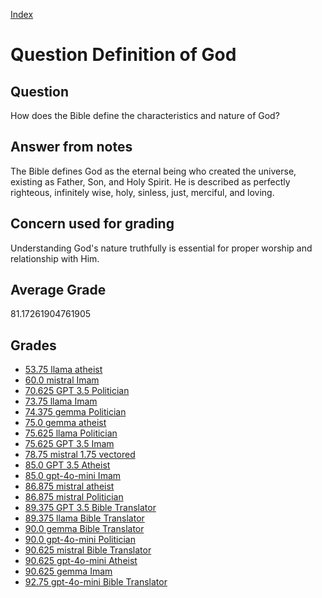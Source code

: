 
[Index](../../index.md)
# Question Definition of God
## Question
How does the Bible define the characteristics and nature of God?

## Answer from notes
The Bible defines God as the eternal being who created the universe, existing as Father, Son, and Holy Spirit. He is described as perfectly righteous, infinitely wise, holy, sinless, just, merciful, and loving.

## Concern used for grading
Understanding God's nature truthfully is essential for proper worship and relationship with Him.

## Average Grade
81.17261904761905

## Grades
 * [53.75 llama atheist](../answers/llama_atheist/Definition_of_God.md)
 * [60.0 mistral Imam](../answers/mistral_Imam/Definition_of_God.md)
 * [70.625 GPT 3.5 Politician](../answers/GPT_3.5_Politician/Definition_of_God.md)
 * [73.75 llama Imam](../answers/llama_Imam/Definition_of_God.md)
 * [74.375 gemma Politician](../answers/gemma_Politician/Definition_of_God.md)
 * [75.0 gemma atheist](../answers/gemma_atheist/Definition_of_God.md)
 * [75.625 llama Politician](../answers/llama_Politician/Definition_of_God.md)
 * [75.625 GPT 3.5 Imam](../answers/GPT_3.5_Imam/Definition_of_God.md)
 * [78.75 mistral 1.75 vectored](../answers/mistral_1.75_vectored/Definition_of_God.md)
 * [85.0 GPT 3.5 Atheist](../answers/GPT_3.5_Atheist/Definition_of_God.md)
 * [85.0 gpt-4o-mini Imam](../answers/gpt-4o-mini_Imam/Definition_of_God.md)
 * [86.875 mistral atheist](../answers/mistral_atheist/Definition_of_God.md)
 * [86.875 mistral Politician](../answers/mistral_Politician/Definition_of_God.md)
 * [89.375 GPT 3.5 Bible Translator](../answers/GPT_3.5_Bible_Translator/Definition_of_God.md)
 * [89.375 llama Bible Translator](../answers/llama_Bible_Translator/Definition_of_God.md)
 * [90.0 gemma Bible Translator](../answers/gemma_Bible_Translator/Definition_of_God.md)
 * [90.0 gpt-4o-mini Politician](../answers/gpt-4o-mini_Politician/Definition_of_God.md)
 * [90.625 mistral Bible Translator](../answers/mistral_Bible_Translator/Definition_of_God.md)
 * [90.625 gpt-4o-mini Atheist](../answers/gpt-4o-mini_Atheist/Definition_of_God.md)
 * [90.625 gemma Imam](../answers/gemma_Imam/Definition_of_God.md)
 * [92.75 gpt-4o-mini Bible Translator](../answers/gpt-4o-mini_Bible_Translator/Definition_of_God.md)
